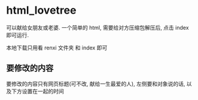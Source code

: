 # html_lovetree
可以献给女朋友或老婆. 一个简单的 html, 需要给对方压缩包解压后, 点击 index 即可运行.

本地下载只用看 renxi 文件夹 和 index 即可

## 要修改的内容
要修改的内容只有网页标题(可不改, 献给一生最爱的人), 左侧要和对象说的话, 以及下方设置在一起的时间
